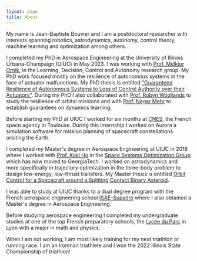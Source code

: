 ```yaml
---
layout: page
title: About
---
```


My name is Jean-Baptiste Bouvier and I am a postdoctoral researcher with interests spanning robotics, astrodynamics, autonomy, control theory, machine learning and optimization among others.

I completed my PhD in Aerospace Engineering at the University of Illinois Urbana-Champaign (UIUC) in May 2023. I was working with [Prof. Melkior Ornik](https://mornik.web.illinois.edu), in the Learning, Decision, Control and Autonomy research group. My PhD work focused mostly on the resilience of autonomous systems in the face of actuator malfunctions.
My PhD thesis is entitled ["Guaranteed Resilience of Autonomous Systems to Loss of Control Authority over their Actuators"](). During my PhD I also collaborated with [Prof. Robyn Woollands](https://woollands.web.illinois.edu/index.html) to study the resilience of orbital missions and with [Prof. Negar Mehr](http://negar.web.illinois.edu) to establish guarantees on dynamics learning.

Before starting my PhD at UIUC I worked for six months at [CNES](https://cnes.fr/en), the French space agency in Toulouse. During this internship I worked on Aurora a simulation software for mission planning of spacecraft constellations orbiting the Earth.

I completed my Master's degree in Aerospace Engineering at UIUC in 2018 where I worked with [Prof. Koki Ho](https://ae.gatech.edu/directory/person/koki-ho) in the [Space Systems Optimization Group](https://ssog.ae.gatech.edu/?_ga=2.135728057.946823942.1680189798-775619562.1680189798) which has now moved to GeorgiaTech. I worked on astrodynamics and more specifically in trajectory optimization in the three-body problem to design low-energy, low-thrust transfers. My Master thesis is entitled [Orbit Control for a Spacecraft around a Splitting Contact Binary Asteroid](https://www.ideals.illinois.edu/items/109882). 

I was able to study at UIUC thanks to a dual degree program with the French aerospace engineering school [ISAE-Supaéro](https://www.isae-supaero.fr/en/) where I also obtained a Master's degree in Aerospace Engineering.

Before studying aerospace engineering I completed my undergraduate studies at one of the top French preparatory schools, the [Lycée du Parc](https://lyceeduparc.fr/ldp/rubrique1.html) in Lyon with a major in math and physics.


When I am not working, I am most likely training for my next triathlon or running race. I am an Ironman triathlete and I won the 2022 Illinois State Championship of triathlon!
